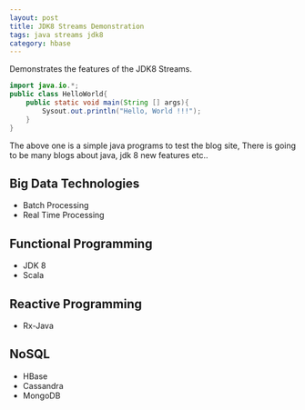 ```yaml
---
layout: post
title: JDK8 Streams Demonstration
tags: java streams jdk8
category: hbase
---
```


Demonstrates the features of the JDK8 Streams.

```java
import java.io.*;
public class HelloWorld{
    public static void main(String [] args){
        Sysout.out.println("Hello, World !!!");
    }
}
```
<!--more-->

The above one is a simple java programs to test the blog site,
There is going to be many blogs about java, jdk 8 new features etc..

## Big Data Technologies
* Batch Processing
* Real Time Processing

## Functional Programming
* JDK 8
* Scala

## Reactive Programming
* Rx-Java

## NoSQL
* HBase
* Cassandra
* MongoDB